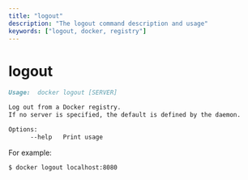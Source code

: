 ```yaml
---
title: "logout"
description: "The logout command description and usage"
keywords: ["logout, docker, registry"]
---
```


# logout

```markdown
Usage:  docker logout [SERVER]

Log out from a Docker registry.
If no server is specified, the default is defined by the daemon.

Options:
      --help   Print usage
```

For example:

    $ docker logout localhost:8080
